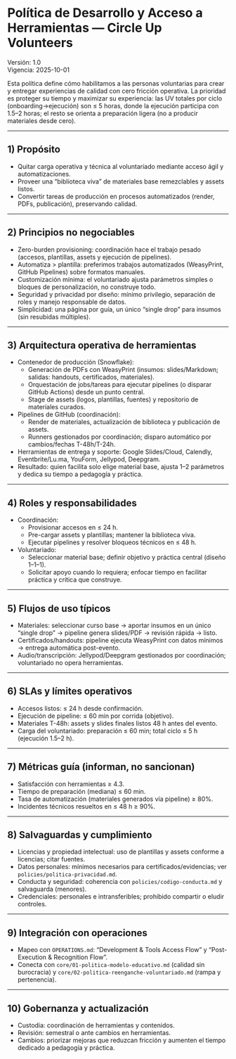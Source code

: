 # Política de Desarrollo y Acceso a Herramientas — Circle Up Volunteers

Versión: 1.0  
Vigencia: 2025-10-01

Esta política define cómo habilitamos a las personas voluntarias para crear y entregar experiencias de calidad con cero fricción operativa. La prioridad es proteger su tiempo y maximizar su experiencia: las UV totales por ciclo (onboarding→ejecución) son ≤ 5 horas, donde la ejecución participa con 1.5–2 horas; el resto se orienta a preparación ligera (no a producir materiales desde cero).

---

## 1) Propósito
- Quitar carga operativa y técnica al voluntariado mediante acceso ágil y automatizaciones.  
- Proveer una “biblioteca viva” de materiales base remezclables y assets listos.  
- Convertir tareas de producción en procesos automatizados (render, PDFs, publicación), preservando calidad.

---

## 2) Principios no negociables
- Zero-burden provisioning: coordinación hace el trabajo pesado (accesos, plantillas, assets y ejecución de pipelines).  
- Automatiza > plantilla: preferimos trabajos automatizados (WeasyPrint, GitHub Pipelines) sobre formatos manuales.  
- Customización mínima: el voluntariado ajusta parámetros simples o bloques de personalización, no construye todo.  
- Seguridad y privacidad por diseño: mínimo privilegio, separación de roles y manejo responsable de datos.  
- Simplicidad: una página por guía, un único “single drop” para insumos (sin resubidas múltiples).

---

## 3) Arquitectura operativa de herramientas
- Contenedor de producción (Snowflake):  
  - Generación de PDFs con WeasyPrint (insumos: slides/Markdown; salidas: handouts, certificados, materiales).  
  - Orquestación de jobs/tareas para ejecutar pipelines (o disparar GitHub Actions) desde un punto central.  
  - Stage de assets (logos, plantillas, fuentes) y repositorio de materiales curados.  
- Pipelines de GitHub (coordinación):  
  - Render de materiales, actualización de biblioteca y publicación de assets.  
  - Runners gestionados por coordinación; disparo automático por cambios/fechas T-48h/T-24h.  
- Herramientas de entrega y soporte: Google Slides/Cloud, Calendly, Eventbrite/Lu.ma, YouForm, Jellypod, Deepgram.  
- Resultado: quien facilita solo elige material base, ajusta 1–2 parámetros y dedica su tiempo a pedagogía y práctica.

---

## 4) Roles y responsabilidades
- Coordinación:  
  - Provisionar accesos en ≤ 24 h.  
  - Pre-cargar assets y plantillas; mantener la biblioteca viva.  
  - Ejecutar pipelines y resolver bloqueos técnicos en ≤ 48 h.  
- Voluntariado:  
  - Seleccionar material base; definir objetivo y práctica central (diseño 1–1–1).  
  - Solicitar apoyo cuando lo requiera; enfocar tiempo en facilitar práctica y crítica que construye.

---

## 5) Flujos de uso típicos
- Materiales: seleccionar curso base → aportar insumos en un único “single drop” → pipeline genera slides/PDF → revisión rápida → listo.  
- Certificados/handouts: pipeline ejecuta WeasyPrint con datos mínimos → entrega automática post-evento.  
- Audio/transcripción: Jellypod/Deepgram gestionados por coordinación; voluntariado no opera herramientas.

---

## 6) SLAs y límites operativos
- Accesos listos: ≤ 24 h desde confirmación.  
- Ejecución de pipeline: ≤ 60 min por corrida (objetivo).  
- Materiales T-48h: assets y slides finales listos 48 h antes del evento.  
- Carga del voluntariado: preparación ≤ 60 min; total ciclo ≤ 5 h (ejecución 1.5–2 h).

---

## 7) Métricas guía (informan, no sancionan)
- Satisfacción con herramientas ≥ 4.3.  
- Tiempo de preparación (mediana) ≤ 60 min.  
- Tasa de automatización (materiales generados vía pipeline) ≥ 80%.  
- Incidentes técnicos resueltos en ≤ 48 h ≥ 90%.

---

## 8) Salvaguardas y cumplimiento
- Licencias y propiedad intelectual: uso de plantillas y assets conforme a licencias; citar fuentes.  
- Datos personales: mínimos necesarios para certificados/evidencias; ver `policies/politica-privacidad.md`.  
- Conducta y seguridad: coherencia con `policies/codigo-conducta.md` y salvaguarda (menores).  
- Credenciales: personales e intransferibles; prohibido compartir o eludir controles.

---

## 9) Integración con operaciones
- Mapeo con `OPERATIONS.md`: “Development & Tools Access Flow” y “Post-Execution & Recognition Flow”.  
- Conecta con `core/01-politica-modelo-educativo.md` (calidad sin burocracia) y `core/02-politica-reenganche-voluntariado.md` (rampa y pertenencia).

---

## 10) Gobernanza y actualización
- Custodia: coordinación de herramientas y contenidos.  
- Revisión: semestral o ante cambios en herramientas.  
- Cambios: priorizar mejoras que reduzcan fricción y aumenten el tiempo dedicado a pedagogía y práctica.
